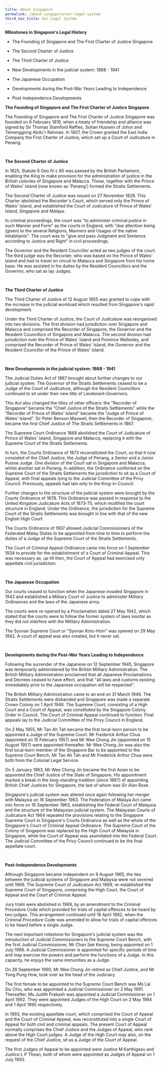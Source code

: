 ```yaml
---
title: About Singapore
permalink: /about-singapore/our-legal-system
third_nav_title: Our Legal System
---
```


**Milestones in Singapore's Legal History**




 - The Founding of Singapore and The First Charter of Justice Singapore

 - The Second Charter of Justice

 - The Third Charter of Justice

 - New Developments in the judicial system: 1868 - 1941

 - The Japanese Occupation

 - Developments during the Post-War Years Leading to Independence

 - Post-Independence Developments








**The Founding of Singapore and The First Charter of Justice Singapore**




The Founding of Singapore and The First Charter of Justice Singapore was founded on 6 February 1819, when a treaty of friendship and alliance was signed by Sir Thomas Stamford Raffles, Sultan Hussein of Johor and Temenggong Abdu'r Rahman. In 1807, the Crown granted the East India Company the First Charter of Justice, which set up a Court of Judicature in Penang.




​




**The Second Charter of Justice**




In 1825, Statute 6 Geo IV c 85 was passed by the British Parliament, enabling the King to make provision for the administration of justice in the British colonies of Singapore and Malacca. These, together with the Prince of Wales' Island (now known as 'Penang') formed the Straits Settlements. 




The Second Charter of Justice was issued on 27 November 1826. This Charter abolished the Recorder's Court, which served only the Prince of Wales' Island, and established the Court of Judicature of Prince of Wales' Island, Singapore and Malaya. 




In criminal proceedings, the court was "to administer criminal justice in such­ Manner and Form" as the courts in England, with "due attention being (given) to the several Religions, Manners and Usages of the native Inhabitants". The court was to "give and pass Judgment and Sentence according to Justice and Right" in civil proceedings. 




The Governor and the Resident Councillor acted as two judges of the court. The third judge was the Recorder, who was based on the Prince of Wales' Island and had to travel on circuit to Malacca and Singapore from his home base. He was assisted in his duties by the Resident Councillors and the Governor, who sat as lay Judges.




​




**The Third Charter of Justice**




The Third Charter of Justice of 12 August 1855 was granted to cope with the increase in the judicial workload which resulted from Singapore's rapid development. 




Under the Third Charter of Justice, the Court of Judicature was reorganised into two divisions. The first division had jurisdiction over Singapore and Malacca and comprised the Recorder of Singapore, the Governor and the Resident Councillors of Singapore and Malacca. The second division had jurisdiction over the Prince of Wales' Island and Province Wellesley, and comprised the Recorder of Prince of Wales' Island, the Governor and the Resident Councillor of the Prince of Wales' Island.




​




**New Developments in the judicial system: 1868 - 1941**




The Judicial Duties Act of 1867 brought about further changes to our judicial system. The Governor of the Straits Settlements ceased to be a Judge of the Court of Judicature, although the Resident Councillors continued to sit under their new title of Lieutenant-Governors. 




This Act also changed the titles of other officers: the "Recorder of Singapore" became the "Chief Justice of the Straits Settlements" while the "Recorder of Prince of Wales' Island" became the "Judge of Prince of Wales' Island". Sir Peter Benson Maxwell, then the Recorder of Singapore, became the first Chief Justice of The Straits Settlements in 1867.




The Supreme Court Ordinance 1868 abolished the Court of Judicature of Prince of Wales' Island, Singapore and Malacca, replacing it with the Supreme Court of the Straits Settlements.




In turn, the Courts Ordinance of 1873 reconstituted the Court, so that it now consisted of the Chief Justice, the Judge of Penang, a Senior and a Junior Puisne Judge. One division of the Court sat in Singapore and Malacca, whilst another sat in Penang. In addition, the Ordinance conferred on the Supreme Court of the Straits Settlements the jurisdiction to sit as a Court of Appeal, with final appeals lying to the Judicial Committee of the Privy Council. Previously, appeals had lain only to the King-in-Council. 




Further changes to the structure of the judicial system were brought by the Courts Ordinance of 1878. This Ordinance was passed in response to the United Kingdom Judicature Acts of 1873-75, which modified the court structure in England. Under the Ordinance, the jurisdiction for the Supreme Court of the Straits Settlements was brought in line with that of the new English High Court. 




The Courts Ordinance of 1907 allowed Judicial Commissioners of the Federated Malay States to be appointed from time to time to perform the duties of a Judge of the Supreme Court of the Straits Settlements. 




The Court of Criminal Appeal Ordinance came into force on 1 September 1934 to provide for the establishment of a Court of Criminal Appeal. This was necessary as, up till then, the Court of Appeal had exercised only appellate civil jurisdiction.




​




**The Japanese Occupation**




Our courts ceased to function when the Japanese invaded Singapore in 1942 and established a Military Court of Justice to administer Military Ordinances and the laws of the Japanese army.




The courts were re-opened by a Proclamation dated 27 May 1942, which stated that the courts were to follow the former system of laws insofar as they did not interfere with the Military Administration. 




The Syonan Supreme Court or "Syonan Koto-Hoin" was opened on 29 May 1942. A court of appeal was also created, but it never sat.




​




**Developments during the Post-War Years Leading to Independence**




Following the surrender of the Japanese on 12 September 1945, Singapore was temporarily administered by the British Military Administration. The British Military Administration proclaimed that all Japanese Proclamations and Decrees ceased to have effect, and that "all laws and customs existing immediately prior to the Japanese occupation will be respected". 




The British Military Administration came to an end on 31 March 1946. The Straits Settlements were disbanded and Singapore was made a separate Crown Colony on 1 April 1946. The Supreme Court, consisting of a High Court and a Court of Appeal, was constituted by the Singapore Colony Order in Council. The Court of Criminal Appeal continued to function. Final appeals lay to the Judicial Committee of the Privy Council in England. 




On 2 May 1955, Mr Tan Ah Tah became the first local-born person to be appointed a Judge of the Supreme Court. Mr Frederick Arthur Chua (appointed on 15 February 1957) and Mr Wee Chong Jin (appointed on 15 August 1957) were appointed thereafter. Mr Wee Chong Jin was also the first local-born member of the Singapore Bar to be appointed to the Supreme Court Bench. Mr Tan Ah Tah and Mr Frederick Arthur Chua were both from the Colonial Legal Service.




On 5 January 1963, Mr Wee Chong Jin became the first Asian to be appointed the Chief Justice of the State of Singapore. His appointment marked a break in the long-standing tradition (since 1867) of appointing British Chief Justices for Singapore, the last of whom was Sir Alan Rose.




Singapore's judicial system was altered once again following her merger with Malaysia on 16 September 1963. The Federation of Malaya Act came into force on 16 September 1963, establishing the Federal Court of Malaysia and the structure of the Malaysian judicial system. The Malaysian Courts of Judicature Act 1964 repealed the provisions relating to the Singapore Supreme Court in Singapore's Courts Ordinance as well as the whole of the Singapore's Court of Criminal Appeal Ordinance. The Supreme Court of the Colony of Singapore was replaced by the High Court of Malaysia in Singapore, while the Court of Appeal was assimilated into the Federal Court. The Judicial Committee of the Privy Council continued to be the final appellate court.




​




**Post-Independence Developments**




Although Singapore became independent on 9 August 1965, the ties between the judicial systems of Singapore and Malaysia were not severed until 1969. The Supreme Court of Judicature Act 1969, re-established the Supreme Court of Singapore, comprising the High Court, the Court of Appeal and the Court of Criminal Appeal. 




Jury trials were abolished in 1969, by an amendment to the Criminal Procedure Code which provided for trials of capital offences to be heard by two judges. This arrangement continued until 18 April 1992, when the Criminal Procedure Code was amended to allow for trials of capital offences to be heard before a single Judge.




The next important milestone for Singapore's judicial system was the introduction of Judicial Commissioners to the Supreme Court Bench, with the first Judicial Commissioner, Mr Chan Sek Keong, being appointed on 1 July 1986. A Judicial Commissioner is appointed for specific periods of time and may exercise the powers and perform the functions of a Judge. In this capacity, he enjoys the same immunities as a Judge.




On 28 September 1990, Mr Wee Chong Jin retired as Chief Justice, and Mr Yong Pung How, took over as the head of the Judiciary.




The first female to be appointed to the Supreme Court Bench was Ms Lai Siu Chiu, who was appointed a Judicial Commissioner on 2 May 1991. Thereafter, Ms Judith Prakash was appointed a Judicial Commissioner on 1 April 1992. They were appointed Judges of the High Court on 2 May 1994 and 1 April 1995 respectively. 




In 1993, the existing appellate court, which comprised the Court of Appeal and the Court of Criminal Appeal, was reconstituted into a single Court of Appeal for both civil and criminal appeals. The present Court of Appeal normally comprises the Chief Justice and the Judges of Appeal, who rank above the High Court judges. A Judge of the High Court may also, on the request of the Chief Justice, sit as a Judge of the Court of Appeal.




The first Judges of Appeal to be appointed were Justice M Karthigesu and Justice L P Thean, both of whom were appointed as Judges of Appeal on 1 July 1993.
